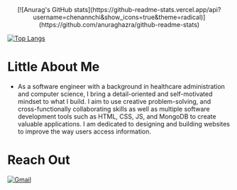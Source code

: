 <div align="center">[![Anurag's GitHub stats](https://github-readme-stats.vercel.app/api?username=chenannchi&show_icons=true&theme=radical)](https://github.com/anuraghazra/github-readme-stats)</div>
 
<!--  <div align="center"> -->
  [![Top Langs](https://github-readme-stats.vercel.app/api/top-langs/?username=chenannchi&layout=compact&theme=radical)](https://github.com/anuraghazra/github-readme-stats)
<!-- </div> -->

# Little About Me
- As a software engineer with a background in healthcare administration and computer science, I bring a detail-oriented and self-motivated mindset to what I build. I aim to use creative problem-solving, and cross-functionally collaborating skills as well as multiple software development tools such as HTML, CSS, JS, and MongoDB to create valuable applications. I am dedicated to designing and building websites to improve the way users access information.

# Reach Out
<a href="mailto:anchichenusa@gmail.com">![Gmail](https://img.shields.io/badge/Gmail-D14836?style=for-the-badge&logo=gmail&logoColor=white)</a>

<!--
**chenannchi/chenannchi** is a ✨ _special_ ✨ repository because its `README.md` (this file) appears on your GitHub profile.

Here are some ideas to get you started:

- 🔭 I’m currently working on ...
- 🌱 I’m currently learning ...
- 👯 I’m looking to collaborate on ...
- 🤔 I’m looking for help with ...
- 💬 Ask me about ...
- 📫 How to reach me: ...
- 😄 Pronouns: ...
- ⚡ Fun fact: ...
-->

